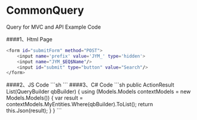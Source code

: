 # CommonQuery
Query for MVC and API Example Code

####1、Html Page
```sh
<form id="submitForm" method="POST">
    <input name='prefix' value='JYM_' type='hidden'>
    <input name="JYM_$EQ$Name"/>
    <input id="submit" type="button" value="Search"/>
</form>
```
</prev>
####2、JS Code
```sh
<script>
    $(function () {
        $("#submit").on("click", function () {
            $.post("@Url.Action("List")", $("#submitForm").serializeArray(), function (data) {
                $("#result").text(JSON.stringify(data));
            });
        });
    });
</script>
```
####3、C# Code
```sh
public ActionResult List(QueryBuilder qbBuilder)
{
    using (Models.Models contextModels = new Models.Models())
    {
        var result = contextModels.MyEntities.Where(qbBuilder).ToList();
         return this.Json(result);
    }
}
```
